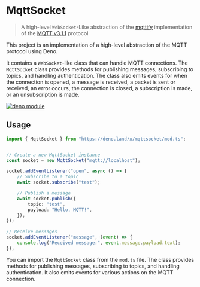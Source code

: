 # MqttSocket

> A high-level `WebSocket`-Like abstraction of the [mqttify](https://deno.land/x/mqttify) implementation of the [MQTT v3.1.1](http://docs.oasis-open.org/mqtt/mqtt/v3.1.1/mqtt-v3.1.1.pdf) protocol

This project is an implementation of a high-level abstraction of the MQTT protocol using Deno.

It contains a `WebSocket`-like class that can handle MQTT connections. The `MqttSocket` class provides methods for publishing messages, subscribing to topics, and handling authentication. The class also emits events for when the connection
is opened, a message is received, a packet is sent or received, an error occurs, the connection is closed, a subscription is made, or an unsubscription is made.

[![deno module](https://shield.deno.dev/x/mqttsocket)](https://deno.land/x/mqttsocket)

## Usage

```typescript
import { MqttSocket } from "https://deno.land/x/mqttsocket/mod.ts";


// Create a new MqttSocket instance
const socket = new MqttSocket("mqtt://localhost");

socket.addEventListener("open", async () => {
    // Subscribe to a topic
    await socket.subscribe("test");

    // Publish a message
    await socket.publish({
        topic: "test",
        payload: "Hello, MQTT!",
    });
});

// Receive messages
socket.addEventListener("message", (event) => {
    console.log("Received message:", event.message.payload.text);
});
```

You can import the `MqttSocket` class from the `mod.ts` file. The class provides methods for publishing messages, subscribing to topics, and handling authentication. It also emits events for various actions on the MQTT connection.
